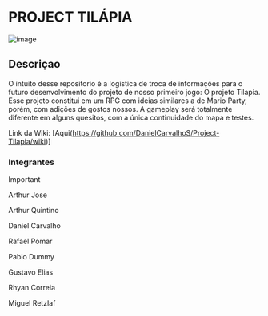 # PROJECT TILÁPIA

![image](https://github.com/user-attachments/assets/1b2f7551-3523-4095-9853-bede9016c39e)



## Descriçao 
O intuito desse repositorio é a logistica de troca de informações para o futuro desenvolvimento do projeto de nosso primeiro jogo: O projeto Tilapia. Esse projeto constitui em um RPG com ideias similares a de Mario Party, porém, com adições de gostos nossos.
A gameplay será totalmente diferente em alguns quesitos, com a única continuidade do mapa e testes.


Link da Wiki: [Aqui(https://github.com/DanielCarvalhoS/Project-Tilapia/wiki)]

### Integrantes
>[!Important]
>
>Arthur Jose
>
>Arthur Quintino
>
>Daniel Carvalho
>
>Rafael Pomar
>
>Pablo Dummy
>
>Gustavo Elias
>
>Rhyan Correia
>
>Miguel Retzlaf





